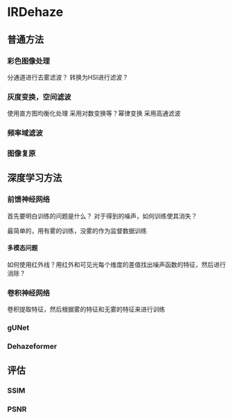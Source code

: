 # IRDehaze

## 普通方法

### 彩色图像处理

分通道进行去雾滤波？
转换为HSI进行滤波？

### 灰度变换，空间滤波

使用直方图均衡化处理
采用对数变换等？幂律变换
采用高通滤波

### 频率域滤波

### 图像复原

## 深度学习方法

### 前馈神经网络

首先要明白训练的问题是什么？
对于得到的噪声，如何训练使其消失？

最简单的，用有雾的训练，没雾的作为监督数据训练

#### 多模态问题

如何使用红外线？用红外和可见光每个维度的差值找出噪声函数的特征，然后进行消除？

### 卷积神经网络

卷积提取特征，然后根据雾的特征和无雾的特征来进行训练

### gUNet

###  Dehazeformer

## 评估

### SSIM

### PSNR